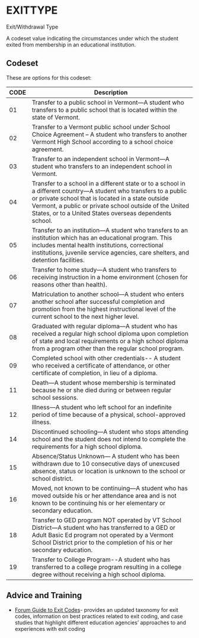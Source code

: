 
# EXITTYPE

Exit/Withdrawal Type

A codeset value indicating the circumstances under which the student exited from membership in an educational institution.

## Codeset

These are options for this codeset:

|   CODE | Description                                                                                                                                                                                                                                                                                   |
|--------|-----------------------------------------------------------------------------------------------------------------------------------------------------------------------------------------------------------------------------------------------------------------------------------------------|
|     01 | Transfer to a public school in Vermont—A student who transfers to a public school that is located within the state of Vermont.                                                                                                                                                                |
|     02 | Transfer to a Vermont public school under School Choice Agreement – A student who transfers to another Vermont High School according to a school choice agreement.                                                                                                                            |
|     03 | Transfer to an independent school in Vermont—A student who transfers to an independent school in Vermont.                                                                                                                                                                                     |
|     04 | Transfer to  a school in a different state or to a school in a different country—A student who transfers to a public or private school that is located in a state outside Vermont, a public or private school outside of the United States, or to a United States overseas dependents school. |
|     05 | Transfer to an institution—A student who transfers to an institution which has an educational program. This includes mental health institutions, correctional institutions, juvenile service agencies, care shelters, and detention facilities.                                               |
|     06 | Transfer to home study—A student who transfers to receiving instruction in a home environment (chosen for reasons other than health).                                                                                                                                                         |
|     07 | Matriculation to another school—A student who enters another school after successful completion and promotion from the highest instructional level of the current school to the next higher level.                                                                                            |
|     08 | Graduated with regular diploma—A student who has received a regular high school diploma upon completion of state and local requirements or a high school diploma from a program other than the regular school program.                                                                        |
|     09 | Completed school with other credentials-- A student who received a certificate of attendance, or other certificate of completion, in lieu of a diploma.                                                                                                                                       |
|     11 | Death—A student whose membership is terminated because he or she died during or between regular school sessions.                                                                                                                                                                              |
|     12 | Illness—A student who left school for an indefinite period of time because of a physical, school-approved illness.                                                                                                                                                                            |
|     14 | Discontinued schooling—A student who stops attending school and the student does not intend to complete the requirements for a high school diploma.                                                                                                                                           |
|     15 | Absence/Status Unknown— A student who has been withdrawn due to 10 consecutive days of unexcused absence, status or location is unknown to the school or school district.                                                                                                                     |
|     16 | Moved, not known to be continuing—A student who has moved outside his or her attendance area and is not known to be continuing his or her elementary or secondary education.                                                                                                                  |
|     18 | Transfer to GED program NOT operated by VT School District—A student who has transferred to a GED or Adult Basic Ed program not operated by a Vermont School District prior to the completion of his or her secondary education.                                                              |
|     19 | Transfer to College Program--A student who has transferred to a college program resulting in a college degree without receiving a high school diploma.                                                                                                                                        |

    
## Advice and Training

 - [Forum Guide to Exit Codes](https://nces.ed.gov/pubs2020/NFES2020132.pdf)- provides an updated taxonomy for exit codes,
information on best practices related to exit coding, and case studies that highlight different
education agencies’ approaches to and experiences with exit coding